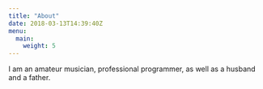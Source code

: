 ```yaml
---
title: "About"
date: 2018-03-13T14:39:40Z
menu:
  main:
    weight: 5
---
```


I am an amateur musician, professional programmer, as well as a husband and a father.